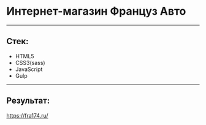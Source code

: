 # Интернет-магазин Француз Авто
____
## Стек:

- HTML5
- CSS3(sass)
- JavaScript
- Gulp
___
## Результат:
https://fra174.ru/
